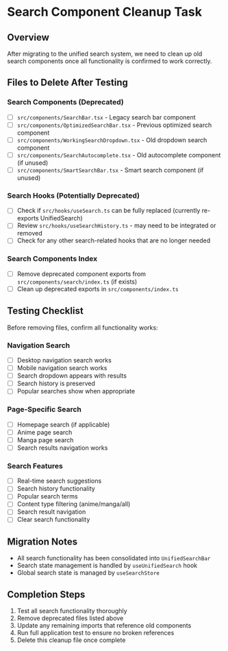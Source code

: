 # Search Component Cleanup Task

## Overview
After migrating to the unified search system, we need to clean up old search components once all functionality is confirmed to work correctly.

## Files to Delete After Testing

### Search Components (Deprecated)
- [ ] `src/components/SearchBar.tsx` - Legacy search bar component
- [ ] `src/components/OptimizedSearchBar.tsx` - Previous optimized search component  
- [ ] `src/components/WorkingSearchDropdown.tsx` - Old dropdown search component
- [ ] `src/components/SearchAutocomplete.tsx` - Old autocomplete component (if unused)
- [ ] `src/components/SmartSearchBar.tsx` - Smart search component (if unused)

### Search Hooks (Potentially Deprecated)
- [ ] Check if `src/hooks/useSearch.ts` can be fully replaced (currently re-exports UnifiedSearch)
- [ ] Review `src/hooks/useSearchHistory.ts` - may need to be integrated or removed
- [ ] Check for any other search-related hooks that are no longer needed

### Search Components Index
- [ ] Remove deprecated component exports from `src/components/search/index.ts` (if exists)
- [ ] Clean up deprecated exports in `src/components/index.ts` 

## Testing Checklist
Before removing files, confirm all functionality works:

### Navigation Search
- [ ] Desktop navigation search works
- [ ] Mobile navigation search works  
- [ ] Search dropdown appears with results
- [ ] Search history is preserved
- [ ] Popular searches show when appropriate

### Page-Specific Search  
- [ ] Homepage search (if applicable)
- [ ] Anime page search
- [ ] Manga page search
- [ ] Search results navigation works

### Search Features
- [ ] Real-time search suggestions
- [ ] Search history functionality
- [ ] Popular search terms
- [ ] Content type filtering (anime/manga/all)
- [ ] Search result navigation
- [ ] Clear search functionality

## Migration Notes
- All search functionality has been consolidated into `UnifiedSearchBar`
- Search state management is handled by `useUnifiedSearch` hook
- Global search state is managed by `useSearchStore`

## Completion Steps
1. Test all search functionality thoroughly
2. Remove deprecated files listed above
3. Update any remaining imports that reference old components
4. Run full application test to ensure no broken references
5. Delete this cleanup file once complete